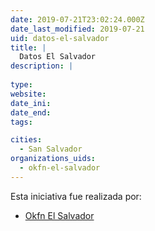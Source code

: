 ```yaml
---
date: 2019-07-21T23:02:24.000Z
date_last_modified: 2019-07-21
uid: datos-el-salvador
title: |
  Datos El Salvador
description: |
  
type: 
website: 
date_ini: 
date_end: 
tags:

cities: 
  - San Salvador
organizations_uids:
  - okfn-el-salvador
---
```


Esta iniciativa fue realizada por:

- [Okfn El Salvador](/organizaciones/okfn-el-salvador)
